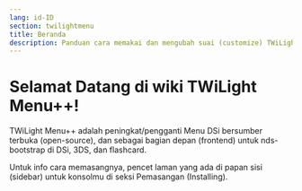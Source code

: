 ```yaml
---
lang: id-ID
section: twilightmenu
title: Beranda
description: Panduan cara memakai dan mengubah suai (customize) TWiLight Menu++
---
```


# Selamat Datang di wiki TWiLight Menu++!

TWiLight Menu++ adalah peningkat/pengganti Menu DSi bersumber terbuka (open-source), dan sebagai bagian depan (frontend) untuk nds-bootstrap di DSi, 3DS, dan flashcard.

Untuk info cara memasangnya, pencet laman yang ada di papan sisi (sidebar) untuk konsolmu di seksi Pemasangan (Installing).
